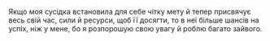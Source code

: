 Якщо моя сусідка встановила для себе чітку мету й тепер присвячує весь свій час, сили й ресурси, щоб її досягти, то в неї більше шансів на успіх, ніж у мене, бо я розпорошую свою увагу й роблю багато зайвого.